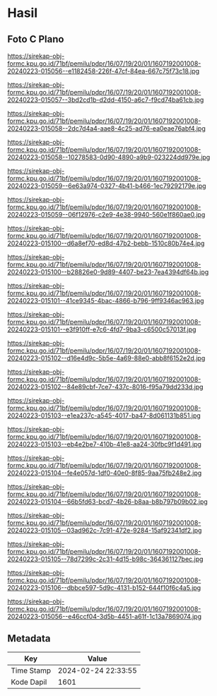 # Hasil

## Foto C Plano

https://sirekap-obj-formc.kpu.go.id/71bf/pemilu/pdpr/16/07/19/20/01/1607192001008-20240223-015056--e1182458-226f-47cf-84ea-667c75f73c18.jpg

https://sirekap-obj-formc.kpu.go.id/71bf/pemilu/pdpr/16/07/19/20/01/1607192001008-20240223-015057--3bd2cd1b-d2dd-4150-a6c7-f9cd74ba61cb.jpg

https://sirekap-obj-formc.kpu.go.id/71bf/pemilu/pdpr/16/07/19/20/01/1607192001008-20240223-015058--2dc7d4a4-aae8-4c25-ad76-ea0eae76abf4.jpg

https://sirekap-obj-formc.kpu.go.id/71bf/pemilu/pdpr/16/07/19/20/01/1607192001008-20240223-015058--10278583-0d90-4890-a9b9-023224dd979e.jpg

https://sirekap-obj-formc.kpu.go.id/71bf/pemilu/pdpr/16/07/19/20/01/1607192001008-20240223-015059--6e63a974-0327-4b41-b466-1ec79292179e.jpg

https://sirekap-obj-formc.kpu.go.id/71bf/pemilu/pdpr/16/07/19/20/01/1607192001008-20240223-015059--06f12976-c2e9-4e38-9940-560e1f860ae0.jpg

https://sirekap-obj-formc.kpu.go.id/71bf/pemilu/pdpr/16/07/19/20/01/1607192001008-20240223-015100--d6a8ef70-ed8d-47b2-bebb-1510c80b74e4.jpg

https://sirekap-obj-formc.kpu.go.id/71bf/pemilu/pdpr/16/07/19/20/01/1607192001008-20240223-015100--b28826e0-9d89-4407-be23-7ea4394df64b.jpg

https://sirekap-obj-formc.kpu.go.id/71bf/pemilu/pdpr/16/07/19/20/01/1607192001008-20240223-015101--41ce9345-4bac-4866-b796-9ff9346ac963.jpg

https://sirekap-obj-formc.kpu.go.id/71bf/pemilu/pdpr/16/07/19/20/01/1607192001008-20240223-015101--e3f910ff-e7c6-4fd7-9ba3-c6500c57013f.jpg

https://sirekap-obj-formc.kpu.go.id/71bf/pemilu/pdpr/16/07/19/20/01/1607192001008-20240223-015102--d16e4d9c-5b5e-4a69-88e0-abb8f6152e2d.jpg

https://sirekap-obj-formc.kpu.go.id/71bf/pemilu/pdpr/16/07/19/20/01/1607192001008-20240223-015102--84e89cbf-7ce7-437c-8016-f95a79dd233d.jpg

https://sirekap-obj-formc.kpu.go.id/71bf/pemilu/pdpr/16/07/19/20/01/1607192001008-20240223-015103--e1ea237c-a545-4017-ba47-8d061131b851.jpg

https://sirekap-obj-formc.kpu.go.id/71bf/pemilu/pdpr/16/07/19/20/01/1607192001008-20240223-015103--eb4e2be7-410b-41e8-aa24-30fbc9f1d491.jpg

https://sirekap-obj-formc.kpu.go.id/71bf/pemilu/pdpr/16/07/19/20/01/1607192001008-20240223-015104--fe4e057d-1df0-40e0-8f85-9aa75fb248e2.jpg

https://sirekap-obj-formc.kpu.go.id/71bf/pemilu/pdpr/16/07/19/20/01/1607192001008-20240223-015104--66b5fd63-bcd7-4b26-b8aa-b8b797b09b02.jpg

https://sirekap-obj-formc.kpu.go.id/71bf/pemilu/pdpr/16/07/19/20/01/1607192001008-20240223-015105--03ad962c-7c91-472e-9284-15af92341df2.jpg

https://sirekap-obj-formc.kpu.go.id/71bf/pemilu/pdpr/16/07/19/20/01/1607192001008-20240223-015105--78d7299c-2c31-4d15-b98c-364361127bec.jpg

https://sirekap-obj-formc.kpu.go.id/71bf/pemilu/pdpr/16/07/19/20/01/1607192001008-20240223-015106--dbbce597-5d9c-4131-b152-644f10f6c4a5.jpg

https://sirekap-obj-formc.kpu.go.id/71bf/pemilu/pdpr/16/07/19/20/01/1607192001008-20240223-015056--e46ccf04-3d5b-4451-a61f-1c13a7869074.jpg


## Metadata

| Key        | Value               |
| ---------- | ------------------- |
| Time Stamp | 2024-02-24 22:33:55 |
| Kode Dapil | 1601                |



